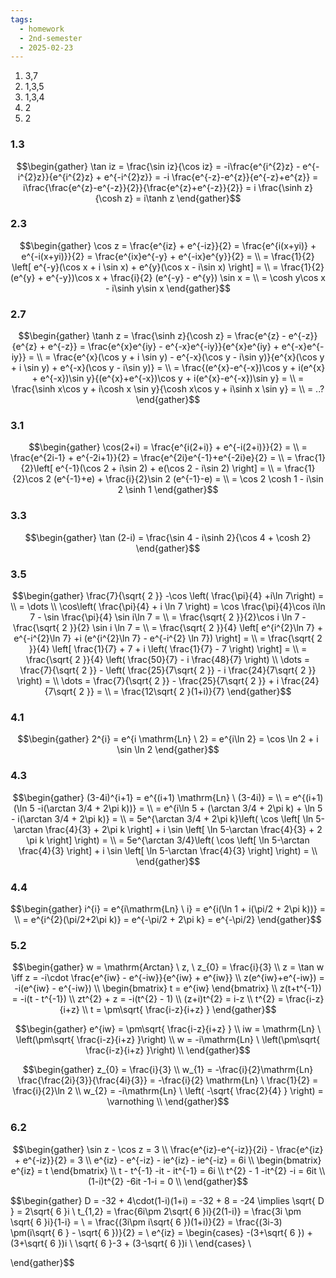 ```yaml
---
tags:
  - homework
  - 2nd-semester
  - 2025-02-23
---
```


1) 3,7
2) 1,3,5
3) 1,3,4
4) 2
5) 2

### 1.3

$$\begin{gather}
\tan iz = \frac{\sin iz}{\cos iz} = -i\frac{e^{i^{2}z} - e^{-i^{2}z}}{e^{i^{2}z} + e^{-i^{2}z}} = -i \frac{e^{-z}-e^{z}}{e^{-z}+e^{z}} = i\frac{\frac{e^{z}-e^{-z}}{2}}{\frac{e^{z}+e^{-z}}{2}} = i \frac{\sinh z}{\cosh z} = i\tanh z
\end{gather}$$

### 2.3
 $$\begin{gather}
\cos z = \frac{e^{iz} + e^{-iz}}{2} = \frac{e^{i(x+yi)} + e^{-i(x+yi)}}{2} = \frac{e^{ix}e^{-y} + e^{-ix}e^{y}}{2} = \\ = \frac{1}{2} \left[ e^{-y}(\cos x + i \sin x) + e^{y}(\cos x - i\sin x) \right] = \\
= \frac{1}{2}(e^{y} + e^{-y})\cos x + \frac{i}{2} (e^{-y} - e^{y}) \sin x = \\ = \cosh y\cos x - i\sinh y\sin x
\end{gather}$$
### 2.7
$$\begin{gather}
\tanh z = \frac{\sinh z}{\cosh z} = \frac{e^{z} - e^{-z}}{e^{z} + e^{-z}} = \frac{e^{x}e^{iy} - e^{-x}e^{-iy}}{e^{x}e^{iy} + e^{-x}e^{-iy}} = \\
= \frac{e^{x}(\cos y + i \sin y) - e^{-x}(\cos y - i\sin y)}{e^{x}(\cos y + i \sin y) + e^{-x}(\cos y - i\sin y)} = \\
= \frac{(e^{x}-e^{-x})\cos y + i(e^{x} + e^{-x})\sin y}{(e^{x}+e^{-x})\cos y + i(e^{x}-e^{-x})\sin y} = \\
= \frac{\sinh x\cos y + i\cosh x \sin y}{\cosh x\cos y + i\sinh x \sin y} = \\
= ..?
\end{gather}$$

### 3.1

$$\begin{gather}
\cos(2+i) = \frac{e^{i(2+i)} + e^{-i(2+i)}}{2} = \\
= \frac{e^{2i-1} + e^{-2i+1}}{2} = \frac{e^{2i}e^{-1}+e^{-2i}e}{2} = \\
= \frac{1}{2}\left[ e^{-1}(\cos 2 + i\sin 2) + e(\cos 2 - i\sin 2) \right] = \\
= \frac{1}{2}\cos 2 (e^{-1}+e) + \frac{i}{2}\sin 2 (e^{-1}-e) = \\
= \cos 2 \cosh 1 - i\sin 2 \sinh 1
\end{gather}$$

### 3.3

$$\begin{gather}
\tan (2-i) = \frac{\sin 4 - i\sinh 2}{\cos 4 + \cosh 2}
\end{gather}$$

### 3.5

$$\begin{gather}
\frac{7}{\sqrt{ 2 }} -\cos \left( \frac{\pi}{4} +i\ln 7\right) = \\
= \dots \\
\cos\left( \frac{\pi}{4} + i \ln 7 \right) = \cos \frac{\pi}{4}\cos i\ln 7 - \sin \frac{\pi}{4} \sin i\ln 7 = \\
= \frac{\sqrt{ 2 }}{2}\cos i \ln 7 - \frac{\sqrt{ 2 }}{2} \sin i \ln 7 = \\
= \frac{\sqrt{ 2 }}{4} \left[ e^{i^{2}\ln 7} + e^{-i^{2}\ln 7} +i (e^{i^{2}\ln 7} - e^{-i^{2} \ln 7}) \right] = \\
= \frac{\sqrt{ 2 }}{4} \left[ \frac{1}{7} + 7 + i \left( \frac{1}{7} - 7 \right) \right] = \\
= \frac{\sqrt{ 2 }}{4} \left( \frac{50}{7} - i \frac{48}{7} \right)  \\
\dots = \frac{7}{\sqrt{ 2 }} - \left( \frac{25}{7\sqrt{ 2 }} - i \frac{24}{7\sqrt{ 2 }} \right) = \\
\dots = \frac{7}{\sqrt{ 2 }} - \frac{25}{7\sqrt{ 2 }} + i \frac{24}{7\sqrt{ 2 }} = \\
= \frac{12\sqrt{ 2 }(1+i)}{7}
\end{gather}$$

### 4.1


$$\begin{gather}
2^{i} = e^{i \mathrm{Ln} \ 2} = e^{i\ln 2} = \cos \ln 2 + i \sin \ln 2
\end{gather}$$

### 4.3

$$\begin{gather}
(3-4i)^{i+1} = e^{(i+1) \mathrm{Ln} \ (3-4i)} = \\
= e^{(i+1)(\ln 5 -i(\arctan 3/4 + 2\pi k))} = \\
= e^{i\ln 5 + (\arctan 3/4 + 2\pi k) + \ln 5 - i(\arctan 3/4 + 2\pi k)} = \\
= 5e^{\arctan 3/4 + 2\pi k}\left( \cos \left[ \ln 5-\arctan \frac{4}{3} + 2\pi k \right] + i \sin \left[ \ln 5-\arctan \frac{4}{3} + 2 \pi k \right] \right) = \\
= 5e^{\arctan 3/4}\left( \cos \left[ \ln 5-\arctan \frac{4}{3} \right] + i \sin \left[ \ln 5-\arctan \frac{4}{3} \right] \right) = \\
\end{gather}$$

### 4.4

$$\begin{gather}
i^{i} = e^{i\mathrm{Ln} \ i} = e^{i(\ln 1 + i(\pi/2 + 2\pi k))} = \\
= e^{i^{2}(\pi/2+2\pi k)} = e^{-\pi/2 + 2\pi k} = e^{-\pi/2}
\end{gather}$$

### 5.2

$$\begin{gather}
w = \mathrm{Arctan} \ z, \ z_{0} = \frac{i}{3} \\
z = \tan w \iff z = -i\cdot \frac{e^{iw} - e^{-iw}}{e^{iw} + e^{iw}} \\
z(e^{iw}+e^{-iw}) = -i(e^{iw} - e^{-iw}) \\
\begin{bmatrix}
t = e^{iw}
\end{bmatrix} \\
z(t+t^{-1}) = -i(t - t^{-1}) \\
zt^{2} + z = -i(t^{2} - 1) \\
(z+i)t^{2} = i-z \\
t^{2} = \frac{i-z}{i+z} \\
t = \pm\sqrt{ \frac{i-z}{i+z} }
\end{gather}$$

$$\begin{gather}
e^{iw} = \pm\sqrt{ \frac{i-z}{i+z} } \\
iw = \mathrm{Ln} \ \left(\pm\sqrt{ \frac{i-z}{i+z} }\right) \\
w = -i\mathrm{Ln} \ \left(\pm\sqrt{ \frac{i-z}{i+z} }\right) \\
\end{gather}$$

$$\begin{gather}
z_{0} = \frac{i}{3} \\
w_{1} = -\frac{i}{2}\mathrm{Ln} \frac{\frac{2i}{3}}{\frac{4i}{3}} = -\frac{i}{2} \mathrm{Ln} \ \frac{1}{2} = \frac{i}{2}\ln 2 \\
w_{2} = -i\mathrm{Ln} \ \left( -\sqrt{ \frac{2}{4} } \right) = \varnothing \\
\end{gather}$$

### 6.2

$$\begin{gather}
\sin z - \cos z = 3 \\
\frac{e^{iz}-e^{-iz}}{2i} - \frac{e^{iz} + e^{-iz}}{2} = 3 \\
e^{iz} - e^{-iz} - ie^{iz} - ie^{-iz} = 6i \\
\begin{bmatrix}
e^{iz} = t
\end{bmatrix} \\
t - t^{-1} -it - it^{-1} = 6i \\
t^{2} - 1 -it^{2} -i = 6it \\
(1-i)t^{2} -6it -1-i = 0 \\
\end{gather}$$

$$\begin{gather}
D = -32 + 4\cdot(1-i)(1+i) = -32 + 8 = -24 \implies \sqrt{ D } = 2\sqrt{ 6 }i \\
t_{1,2} = \frac{6i\pm 2\sqrt{ 6 }i}{2(1-i)} = \frac{3i \pm \sqrt{ 6 }i}{1-i} = \\
= \frac{(3i\pm i\sqrt{ 6 })(1+i)}{2} = \frac{(3i-3) \pm(i\sqrt{ 6 } - \sqrt{ 6 })}{2} = \\
e^{iz} = \begin{cases}
-(3+\sqrt{ 6 }) + (3+\sqrt{ 6 })i \\
\sqrt{ 6 }-3 + (3-\sqrt{ 6 })i \\
\end{cases} \\

\end{gather}$$